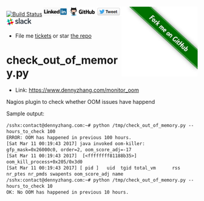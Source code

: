 <a href="https://github.com/DennyZhang?tab=followers"><img align="right" width="200" height="183" src="https://raw.githubusercontent.com/USDevOps/mywechat-slack-group/master/images/fork_github.png" /></a>

[![Build Status](https://travis-ci.org/DennyZhang/monitoring.svg?branch=master)](https://travis-ci.org/DennyZhang/monitoring) [![LinkedIn](https://raw.githubusercontent.com/USDevOps/mywechat-slack-group/master/images/linkedin.png)](https://www.linkedin.com/in/dennyzhang001) [![Github](https://raw.githubusercontent.com/USDevOps/mywechat-slack-group/master/images/github.png)](https://github.com/DennyZhang) [![Twitter](https://raw.githubusercontent.com/USDevOps/mywechat-slack-group/master/images/twitter.png)](https://twitter.com/dennyzhang001) [![Slack](https://raw.githubusercontent.com/USDevOps/mywechat-slack-group/master/images/slack.png)](https://goo.gl/ozDDyL)

- File me [tickets](https://github.com/DennyZhang/monitoring/issues) or star [the repo](https://github.com/DennyZhang/monitoring)

check_out_of_memory.py
==============

- Link: https://www.dennyzhang.com/monitor_oom

Nagios plugin to check whether OOM issues have happend

Sample output:
```
/sshx:contact@dennyzhang.com:~# python /tmp/check_out_of_memory.py --hours_to_check 100
ERROR: OOM has happened in previous 100 hours.
[Sat Mar 11 00:19:43 2017] java invoked oom-killer: gfp_mask=0x26000c0, order=2, oom_score_adj=-17
[Sat Mar 11 00:19:43 2017]  [<ffffffff81188b35>] oom_kill_process+0x205/0x3d0
[Sat Mar 11 00:19:43 2017] [ pid ]   uid  tgid total_vm      rss nr_ptes nr_pmds swapents oom_score_adj name
/sshx:contact@dennyzhang.com:~# python /tmp/check_out_of_memory.py --hours_to_check 10
OK: No OOM has happened in previous 10 hours.
```
